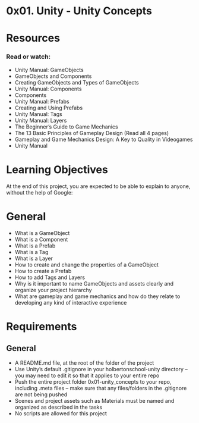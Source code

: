 # 0x01. Unity - Unity Concepts
# Resources
### Read or watch:

* Unity Manual: GameObjects
* GameObjects and Components
* Creating GameObjects and Types of GameObjects
* Unity Manual: Components
* Components
* Unity Manual: Prefabs
* Creating and Using Prefabs
* Unity Manual: Tags
* Unity Manual: Layers
* The Beginner’s Guide to Game Mechanics
* The 13 Basic Principles of Gameplay Design (Read all 4 pages)
* Gameplay and Game Mechanics Design: A Key to Quality in Videogames
* Unity Manual
# Learning Objectives
At the end of this project, you are expected to be able to explain to anyone, without the help of Google:

# General
* What is a GameObject
* What is a Component
* What is a Prefab
* What is a Tag
* What is a Layer
* How to create and change the properties of a GameObject
* How to create a Prefab
* How to add Tags and Layers
* Why is it important to name GameObjects and assets clearly and organize your project hierarchy
* What are gameplay and game mechanics and how do they relate to developing any kind of interactive experience
# Requirements
## General
* A README.md file, at the root of the folder of the project
* Use Unity’s default .gitignore in your holbertonschool-unity directory – you may need to edit it so that it applies to your entire repo
* Push the entire project folder 0x01-unity_concepts to your repo, including .meta files – make sure that any files/folders in the .gitignore are not being pushed
* Scenes and project assets such as Materials must be named and organized as described in the tasks
* No scripts are allowed for this project